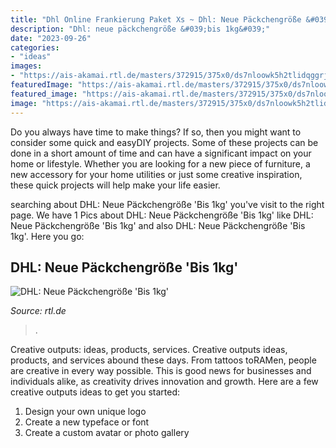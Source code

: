 ```yaml
---
title: "Dhl Online Frankierung Paket Xs ~ Dhl: Neue Päckchengröße &#039;bis 1kg&#039;"
description: "Dhl: neue päckchengröße &#039;bis 1kg&#039;"
date: "2023-09-26"
categories:
- "ideas"
images:
- "https://ais-akamai.rtl.de/masters/372915/375x0/ds7nloowk5h2tlidqggrj3wzbe.jpg"
featuredImage: "https://ais-akamai.rtl.de/masters/372915/375x0/ds7nloowk5h2tlidqggrj3wzbe.jpg"
featured_image: "https://ais-akamai.rtl.de/masters/372915/375x0/ds7nloowk5h2tlidqggrj3wzbe.jpg"
image: "https://ais-akamai.rtl.de/masters/372915/375x0/ds7nloowk5h2tlidqggrj3wzbe.jpg"
---
```



Do you always have time to make things? If so, then you might want to consider some quick and easyDIY projects. Some of these projects can be done in a short amount of time and can have a significant impact on your home or lifestyle. Whether you are looking for a new piece of furniture, a new accessory for your home utilities or just some creative inspiration, these quick projects will help make your life easier.

	

		
searching about DHL: Neue Päckchengröße &#039;Bis 1kg&#039; you've visit to the right page. We have 1 Pics about DHL: Neue Päckchengröße &#039;Bis 1kg&#039; like DHL: Neue Päckchengröße &#039;Bis 1kg&#039; and also DHL: Neue Päckchengröße &#039;Bis 1kg&#039;. Here you go:
		
    
## DHL: Neue Päckchengröße &#039;Bis 1kg&#039;

<img loading=lazy src="https://ais-akamai.rtl.de/masters/372915/375x0/ds7nloowk5h2tlidqggrj3wzbe.jpg" onerror="this.onerror=null;this.src='https://tse2.mm.bing.net/th?id=OIP.W9tpAlUkmTMlKHUezr7O8QAAAA&amp;pid=15.1';" alt="DHL: Neue Päckchengröße &#039;Bis 1kg&#039;">

_Source: rtl.de_

>. 

	

Creative outputs: ideas, products, services.
Creative outputs ideas, products, and services abound these days. From tattoos toRAMen, people are creative in every way possible. This is good news for businesses and individuals alike, as creativity drives innovation and growth. Here are a few creative outputs ideas to get you started:
1. Design your own unique logo
2. Create a new typeface or font
3. Create a custom avatar or photo gallery

